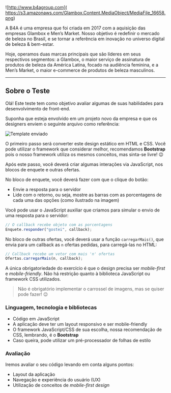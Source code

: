 ![http://www.b4agroup.com](	https://s3.amazonaws.com/Glambox.Content.MediaObject/MediaFile_16658.png)

A B4A é uma empresa que foi criada em 2017 com a aquisição das empresas Glambox e Men’s Market. Nosso objetivo é redefinir o mercado de beleza no Brasil, e se tornar a referência em inovação no universo digital de beleza & bem-estar.

Hoje, operamos duas marcas principais que são líderes em seus respectivos segmentos: a Glambox, o maior serviço de assinatura de produtos de beleza da América Latina, focado na audiência feminina, e a Men’s Market, o maior e-commerce de produtos de beleza masculinos.

-----

## Sobre o Teste

Olá! Este teste tem como objetivo avaliar algumas de suas habilidades para desenvolvimento de front-end.

Suponha que esteja envolvido em um projeto novo da empresa e que os designers enviem o seguinte arquivo como referência:

![Template enviado](https://s3.amazonaws.com/Glambox.Content.MediaObject/MediaFile_6391.jpg)

O primeiro passo será converter este design estático em HTML e CSS. Você pode utilizar o framework que considerar melhor, recomendamos **Bootstrap** pois o nosso framework utiliza os mesmos conceitos, mas sinta-se livre! :wink:

Após este passo, você deverá criar algumas interações via JavaScript, nos blocos de enquete e outras ofertas.
 
No bloco de enquete, você deverá fazer com que o clique do botão:

- Envie a resposta para o servidor
- Lide com o retorno, ou seja, mostre as barras com as porcentagens de cada uma das opções (como ilustrado na imagem)

Você pode usar o JavaScript auxiliar que criamos para simular o envio de uma resposta para o servidor:

```js
// O callback recebe objeto com as porcentagens
Enquete.responder("gostei", callback);
```

No bloco de outras ofertas, você deverá usar a função `carregarMais()`, que envia para um callback as `n` ofertas pedidas, para carregá-las no HTML:

```js
// Callback recebe um vetor com mais 'n' ofertas
Ofertas.carregarMais(n, callback);
```

A única obrigatoriedade do exercício é que o design precisa ser _mobile-first_ e _mobile-friendly_. Não há restrição quanto à biblioteca JavaScript ou framework CSS utilizados.

> Não é obrigatório implementar o carrossel de imagens, mas se quiser pode fazer! :wink:

### Linguagem, tecnologia e bibliotecas

- Código em JavaScript
- A aplicação deve ter um layout responsivo e ser mobile-friendly
- O framework JavaScript/CSS de sua escolha, nossa recomendação de CSS, lembrando, é o **Bootstrap**
- Caso queira, pode utilizar um pré-processador de folhas de estilo

### Avaliação

Iremos avaliar o seu código levando em conta alguns pontos:

- Layout da aplicação
- Navegação e experiência do usuário (UX)
- Utilização de conceitos de _mobile-first design_


